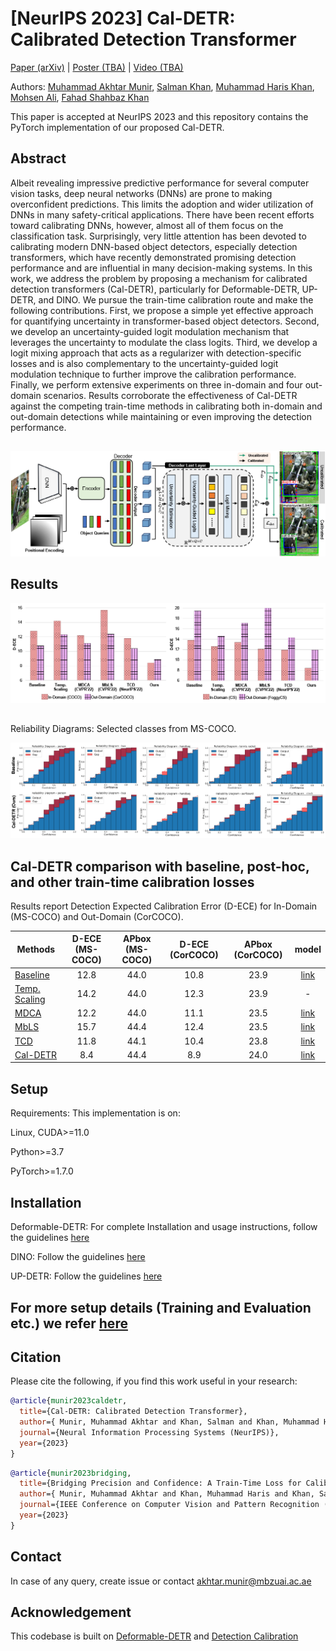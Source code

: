 # [NeurIPS 2023] Cal-DETR: Calibrated Detection Transformer

[Paper (arXiv)](https://arxiv.org/abs/2311.03570)  |   [Poster (TBA)](TBA)  |   [Video (TBA)](TBA)

Authors: [Muhammad Akhtar Munir](https://scholar.google.com.pk/citations?user=sT-epZAAAAAJ&hl=en), [Salman Khan](https://salman-h-khan.github.io/), [Muhammad Haris Khan](https://scholar.google.com.pk/citations?user=ZgERfFwAAAAJ&hl=en), [Mohsen Ali](https://scholar.google.com.pk/citations?user=59ISSCEAAAAJ&hl=en), [Fahad Shahbaz Khan](https://scholar.google.es/citations?user=zvaeYnUAAAAJ&hl=en)

This paper is accepted at NeurIPS 2023 and this repository contains the PyTorch implementation of our proposed Cal-DETR.

## Abstract
Albeit revealing impressive predictive performance for several computer vision tasks, deep neural networks (DNNs) are prone to making overconfident predictions. This limits the adoption and wider utilization of DNNs in many safety-critical applications. 
There have been recent efforts toward calibrating DNNs, however, almost all of them focus on the classification task. Surprisingly, very little attention has been devoted to calibrating modern DNN-based object detectors, especially detection transformers, which have recently demonstrated promising detection performance and are influential in many decision-making systems. In this work, we address the problem by proposing a mechanism for calibrated detection transformers (Cal-DETR), particularly for Deformable-DETR, UP-DETR, and DINO. We pursue the train-time calibration route and make the following contributions. First, we propose a simple yet effective approach for quantifying uncertainty in transformer-based object detectors. Second, we develop an uncertainty-guided logit modulation mechanism that leverages the uncertainty to modulate the class logits. Third, we develop a logit mixing approach that acts as a regularizer with detection-specific losses and is also complementary to the uncertainty-guided logit modulation technique to further improve the calibration performance. Finally, we perform extensive experiments on three in-domain and four out-domain scenarios. Results corroborate the effectiveness of Cal-DETR against the competing train-time methods in calibrating both in-domain and out-domain detections while maintaining or even improving the detection performance.

##

![alt text](main.png)

## Results

![alt text](bar.png)

##

Reliability Diagrams: Selected classes from MS-COCO.

![alt text](RD.png)

## Cal-DETR comparison with baseline, post-hoc, and other train-time calibration losses
Results report Detection Expected Calibration Error (D-ECE) for In-Domain (MS-COCO) and Out-Domain (CorCOCO).

| Methods                                                      | D-ECE (MS-COCO) | APbox (MS-COCO) |    D-ECE (CorCOCO)    | APbox (CorCOCO) | model | 
|--------------------------------------------------------------|:---------:|:----------:|:---------:|:------:|:------:|
| [Baseline](https://arxiv.org/abs/2010.04159)                 |   12.8   |   44.0    |   10.8   |   23.9    | [link](https://drive.google.com/file/d/1q45sjir00jcTDgYf1zrGWyiAy8MQT9JF/view?usp=share_link)     |
| [Temp. Scaling](https://arxiv.org/abs/1706.04599)            |   14.2   |   44.0    |   12.3   |   23.9   |  -   |
| [MDCA](https://arxiv.org/abs/2203.13834)                     |   12.2   |   44.0    |   11.1   |   23.5   |   [link](https://drive.google.com/file/d/1CsXpzU55fMKrQzQ6EUmkZAGmzgo60eTE/view?usp=share_link)  |
| [MbLS](https://arxiv.org/abs/2111.15430)                     |   15.7   |   44.4    |   12.4   |   23.5    |  [link](https://drive.google.com/file/d/1U_-5QK036hCskMXeUMkSTc98iTg1fkR8/view?usp=share_link)    |
| [TCD](https://proceedings.neurips.cc/paper_files/paper/2022/file/fcd812a51b8f8d05cfea22e3c9c4b369-Paper-Conference.pdf)                                          |   11.8   |   44.1    |   10.4    |   23.8    |   [link](https://drive.google.com/file/d/1ptuJwrvRFJYPjsgFM6ud9nuEZ-FfcpMr/view?usp=sharing)   |
| [Cal-DETR](TBA)                                          |   8.4   |   44.4    |   8.9    |   24.0    |   [link](https://drive.google.com/file/d/1AlOBoHbvbbvI_-A_Zrz9eyD1JMQRg-Kn/view?usp=sharing)   |


## Setup

Requirements: This implementation is on:

Linux, CUDA>=11.0

Python>=3.7

PyTorch>=1.7.0

## Installation

Deformable-DETR: For complete Installation and usage instructions, follow the guidelines [here](https://github.com/fundamentalvision/Deformable-DETR#installation)

DINO: Follow the guidelines [here](https://github.com/IDEA-Research/DINO#installation)

UP-DETR: Follow the guidelines [here](https://github.com/dddzg/up-detr)

## For more setup details (Training and Evaluation etc.) we refer [here](https://github.com/akhtarvision/bpc_calibration)

## Citation

Please cite the following, if you find this work useful in your research:

```bibtex
@article{munir2023caldetr,
  title={Cal-DETR: Calibrated Detection Transformer},
  author={ Munir, Muhammad Akhtar and Khan, Salman and Khan, Muhammad Haris and Ali, Mohsen and Khan, Fahad},
  journal={Neural Information Processing Systems (NeurIPS)},
  year={2023}
}
```
```bibtex
@article{munir2023bridging,
  title={Bridging Precision and Confidence: A Train-Time Loss for Calibrating Object Detection},
  author={ Munir, Muhammad Akhtar and Khan, Muhammad Haris and Khan, Salman and Khan, Fahad},
  journal={IEEE Conference on Computer Vision and Pattern Recognition (CVPR)},
  year={2023}
}
```

## Contact
In case of any query, create issue or contact akhtar.munir@mbzuai.ac.ae 

## Acknowledgement
This codebase is built on <a href="https://github.com/fundamentalvision/Deformable-DETR">Deformable-DETR</a> and <a href="https://pypi.org/project/netcal/">Detection Calibration</a>


